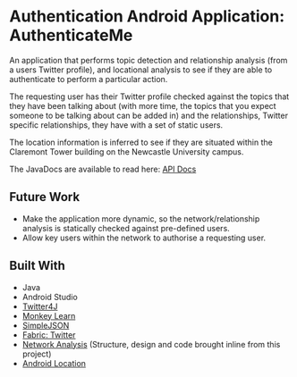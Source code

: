 # Authentication Android Application: AuthenticateMe

An application that performs topic detection and relationship analysis (from a users Twitter profile), and
locational analysis to see if they are able to authenticate to perform a particular action.

The requesting user has their Twitter profile checked against the topics that they have been talking about 
(with more time, the topics that you expect someone to be talking about can be added in) and the relationships,
Twitter specific relationships, they have with a set of static users.

The location information is inferred to see if they are situated within the Claremont Tower building on the
Newcastle University campus.

The JavaDocs are available to read here: [API Docs](https://jonocx.github.io/AuthenticateApp/)

## Future Work
* Make the application more dynamic, so the network/relationship analysis is statically checked against pre-defined users.
* Allow key users within the network to authorise a requesting user.

## Built With
* Java
* Android Studio
* [Twitter4J](http://twitter4j.org/en)
* [Monkey Learn](http://www.monkeylearn.com/)
* [SimpleJSON](https://code.google.com/archive/p/simple-json/)
* [Fabric: Twitter](https://get.fabric.io/)
* [Network Analysis](https://github.com/JonoCX/NetworkAnalysis) (Structure, design and code brought inline from this project)
* [Android Location](https://developer.android.com/reference/android/location/package-summary.html)
